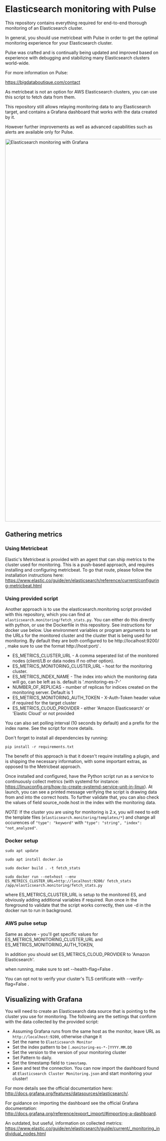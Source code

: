 # Elasticsearch monitoring with Pulse

This repository contains everything required for end-to-end thorough monitoring of an Elasticsearch cluster.

In general, you should use metricbeat with Pulse in order to get the optimal monitoring experience for your Elasticsearch cluster.

Pulse was crafted and is continually being updated and improved based on experience with debugging and stabilizing many Elasticsearch clusters world-wide.

For more information on Pulse:

https://bigdataboutique.com/contact

As metricbeat is not an option for AWS Elasticsearch clusters, you can use this script to fetch data from them.

This repository still allows relaying monitoring data to any Elasticsearch target, and contains a Grafana dashboard that works with the data created by it.

However further improvements as well as advanced capabilities such as alerts are available only for Pulse.


<img width="1237" alt="Elasticsearch monitoring with Grafana" src="https://gitlab.com/BigDataBoutique/elasticsearch-monitoring/uploads/1ce902cde681991af6d0bd51c2c606f1/pulse.jpg">

## Gathering metrics

### Using Metricbeat

Elastic's Metricbeat is provided with an agent that can ship metrics to the cluster used for monitoring. This is a push-based approach, and requires installing and configuring metricbeat. To go that route, please follow the installation instructions here: https://www.elastic.co/guide/en/elasticsearch/reference/current/configuring-metricbeat.html

### Using provided script

Another approach is to use the elasticsearch.monitoring script provided with this repository, which you can find at `elasticsearch.monitoring/fetch_stats.py`.
You can either do this directly with python, or use the Dockerfile in this repository. See instructions for docker use below.
Use environment variables or program arguments to set the URLs for the monitored cluster and the cluster that is being used for monitoring.
By default they are both configured to be http://localhost:9200/ , make sure to use the format http://host:port/ .

* ES_METRICS_CLUSTER_URL - A comma seperated list of the monitored nodes (client/LB or data nodes if no other option).
* ES_METRICS_MONITORING_CLUSTER_URL - host for the monitoring cluster.
* ES_METRICS_INDEX_NAME - The index into which the monitoring data will go, can be left as is. default is '.monitoring-es-7-'
* NUMBER_OF_REPLICAS - number of replicas for indices created on the monitoring server. Default is 1
* ES_METRICS_MONITORING_AUTH_TOKEN - X-Auth-Token header value if required for the target cluster
* ES_METRICS_CLOUD_PROVIDER - either 'Amazon Elasticsearch' or 'Elastic Cloud' or not provided

You can also set polling interval (10 seconds by default) and a prefix for the index name. See the script for more details.

Don't forget to install all dependencies by running:

`pip install -r requirements.txt`

The benefit of this approach is that it doesn't require installing a plugin, and is shipping the necessary information, with some important extras, as opposed to the Metricbeat approach.

Once installed and configured, have the Python script run as a service to continuously collect metrics (with systemd for instance: https://linuxconfig.org/how-to-create-systemd-service-unit-in-linux).
At launch, you can see a printed message verifying the script is drawing data from and into the correct hosts.
To further validate that, you can also check the values of field source_node.host in the index with the monitoring data.

*NOTE:* If the cluster you are using for monitoring is 2.x, you will need to edit the template files (`elasticsearch.monitoring/templates/*`) and change all occurences of `"type": "keyword"` with `"type": "string", "index": "not_analyzed"`.

### Docker setup

`sudo apt update`

`sudo apt install docker.io`

`sudo docker build . -t fetch_stats`

`sudo docker run --net=host --env ES_METRICS_CLUSTER_URL=http://localhost:9200/ fetch_stats /app/elasticsearch.monitoring/fetch_stats.py`

where ES_METRICS_CLUSTER_URL is setup to the monitored ES, and obviously adding additional variables if required.
Run once in the foreground to validate that the script works correctly, then use -d in the docker run to run in background.

### AWS pulse setup

Same as above - you'll get specific values for ES_METRICS_MONITORING_CLUSTER_URL and ES_METRICS_MONITORING_AUTH_TOKEN,

In addition you should set ES_METRICS_CLOUD_PROVIDER to 'Amazon Elasticsearch'.

when running, make sure to set --health-flag=False . 

You can opt not to verify your cluster's TLS certificate with --verify-flag=False .

## Visualizing with Grafana

You will need to create an Elasticsearch data source that is pointing to the cluster you use for monitoring.
The following are the settings that conform with the data collected by the provided script:
* Assuming Grafana runs from the same host as the monitor, leave URL as `http://localhost:9200`, otherwise change it
* Set the name to `Elasticsearch Monitor`
* Set the index pattern to be `[.monitoring-es-*-]YYYY.MM.DD`
* Set the version to the version of your monitoring cluster
* Set Pattern to daily.
* Set the timestamp field to `timestamp`.
* Save and test the connection.
You can now import the dashboard found at `Elasticsearch Cluster Monitoring.json` and start monitoring your cluster!

For more details see the official documentation here: http://docs.grafana.org/features/datasources/elasticsearch/.

For guidance on importing the dashboard see the official Grafana documentation: http://docs.grafana.org/reference/export_import/#importing-a-dashboard.

An outdated, but useful, information on collected metrics:
https://www.elastic.co/guide/en/elasticsearch/guide/current/_monitoring_individual_nodes.html
